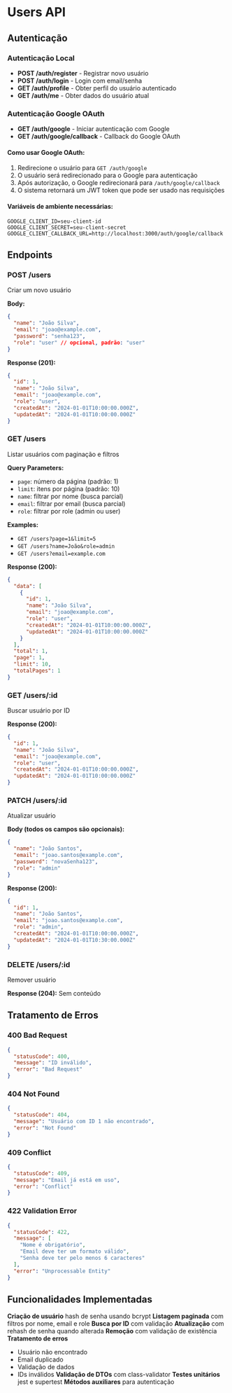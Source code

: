 # Users API

## Autenticação

### Autenticação Local
- **POST /auth/register** - Registrar novo usuário
- **POST /auth/login** - Login com email/senha
- **GET /auth/profile** - Obter perfil do usuário autenticado
- **GET /auth/me** - Obter dados do usuário atual

### Autenticação Google OAuth
- **GET /auth/google** - Iniciar autenticação com Google
- **GET /auth/google/callback** - Callback do Google OAuth

#### Como usar Google OAuth:
1. Redirecione o usuário para `GET /auth/google`
2. O usuário será redirecionado para o Google para autenticação
3. Após autorização, o Google redirecionará para `/auth/google/callback`
4. O sistema retornará um JWT token que pode ser usado nas requisições

#### Variáveis de ambiente necessárias:
```env
GOOGLE_CLIENT_ID=seu-client-id
GOOGLE_CLIENT_SECRET=seu-client-secret
GOOGLE_CLIENT_CALLBACK_URL=http://localhost:3000/auth/google/callback
```

## Endpoints

### POST /users
Criar um novo usuário

**Body:**
```json
{
  "name": "João Silva",
  "email": "joao@example.com",
  "password": "senha123",
  "role": "user" // opcional, padrão: "user"
}
```

**Response (201):**
```json
{
  "id": 1,
  "name": "João Silva",
  "email": "joao@example.com",
  "role": "user",
  "createdAt": "2024-01-01T10:00:00.000Z",
  "updatedAt": "2024-01-01T10:00:00.000Z"
}
```

### GET /users
Listar usuários com paginação e filtros

**Query Parameters:**
- `page`: número da página (padrão: 1)
- `limit`: itens por página (padrão: 10)
- `name`: filtrar por nome (busca parcial)
- `email`: filtrar por email (busca parcial)
- `role`: filtrar por role (admin ou user)

**Examples:**
- `GET /users?page=1&limit=5`
- `GET /users?name=João&role=admin`
- `GET /users?email=example.com`

**Response (200):**
```json
{
  "data": [
    {
      "id": 1,
      "name": "João Silva",
      "email": "joao@example.com",
      "role": "user",
      "createdAt": "2024-01-01T10:00:00.000Z",
      "updatedAt": "2024-01-01T10:00:00.000Z"
    }
  ],
  "total": 1,
  "page": 1,
  "limit": 10,
  "totalPages": 1
}
```

### GET /users/:id
Buscar usuário por ID

**Response (200):**
```json
{
  "id": 1,
  "name": "João Silva",
  "email": "joao@example.com",
  "role": "user",
  "createdAt": "2024-01-01T10:00:00.000Z",
  "updatedAt": "2024-01-01T10:00:00.000Z"
}
```

### PATCH /users/:id
Atualizar usuário

**Body (todos os campos são opcionais):**
```json
{
  "name": "João Santos",
  "email": "joao.santos@example.com",
  "password": "novaSenha123",
  "role": "admin"
}
```

**Response (200):**
```json
{
  "id": 1,
  "name": "João Santos",
  "email": "joao.santos@example.com",
  "role": "admin",
  "createdAt": "2024-01-01T10:00:00.000Z",
  "updatedAt": "2024-01-01T10:30:00.000Z"
}
```

### DELETE /users/:id
Remover usuário

**Response (204):** Sem conteúdo

## Tratamento de Erros

### 400 Bad Request
```json
{
  "statusCode": 400,
  "message": "ID inválido",
  "error": "Bad Request"
}
```

### 404 Not Found
```json
{
  "statusCode": 404,
  "message": "Usuário com ID 1 não encontrado",
  "error": "Not Found"
}
```

### 409 Conflict
```json
{
  "statusCode": 409,
  "message": "Email já está em uso",
  "error": "Conflict"
}
```

### 422 Validation Error
```json
{
  "statusCode": 422,
  "message": [
    "Nome é obrigatório",
    "Email deve ter um formato válido",
    "Senha deve ter pelo menos 6 caracteres"
  ],
  "error": "Unprocessable Entity"
}
```

## Funcionalidades Implementadas

 **Criação de usuário**  hash de senha usando bcrypt
 **Listagem paginada** com filtros por nome, email e role
 **Busca por ID** com validação
 **Atualização** com rehash de senha quando alterada
 **Remoção** com validação de existência
 **Tratamento de erros** 
  - Usuário não encontrado
  - Email duplicado
  - Validação de dados
  - IDs inválidos
 **Validação de DTOs** com class-validator
 **Testes unitários** jest e supertest
 **Métodos auxiliares** para autenticação